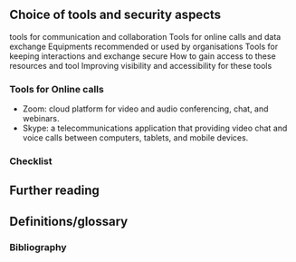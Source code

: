 ## Choice of tools and security aspects

<!---Add a few sentences capturing the concepts explained below--->
tools for communication and collaboration
Tools for online calls and data exchange
Equipments recommended or used by organisations
Tools for keeping interactions and exchange secure
How to gain access to these resources and tool
Improving visibility and accessibility for these tools
### Tools for Online calls
<!---Add sub-heading--->
- Zoom: cloud platform for video and audio conferencing, chat, and webinars.
- Skype: a telecommunications application that providing video chat and voice calls between computers, tablets, and mobile devices.
### Checklist
<!---Add checklist that captures the content--->

## Further reading
<!---Any further recommendation to dive deep into the topics--->

## Definitions/glossary
<!---Clarify any jargon from the content below--->

### Bibliography
<!---Add list of references below--->

